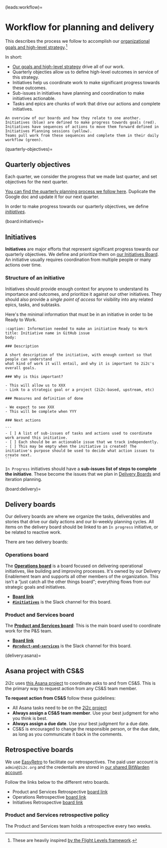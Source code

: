 (leads:workflow)=
# Workflow for planning and delivery

This describes the process we follow to accomplish our [organizational goals and high-level strategy](../organization/strategy.md).[^flight-levels]

In short:

- [Our goals and high-level strategy](../organization/strategy.md) drive all of our work.
- Quarterly objecties allow us to define high-level outcomes in service of this strategy.
- Initiatives help us coordinate work to make significant progress towards these outcomes.
- Sub-issues in initiatives have planning and coordination to make initiatives actionable.
- Tasks and epics are chunks of work that drive our actions and complete initiatives.

```{figure} images/boards.excalidraw.svg
An overview of our boards and how they relate to one another.
Initiatives (blue) are defined to make progress towards goals (red).
Initiatives have sequences of actions to move them forward defined in Initiatives Planning sessions (yellow).
Teams pull work from these sequences and complete them in their daily workflow (green).
```

[^flight-levels]: These are heavily inspired [by the Flight Levels framework](https://www.flightlevels.io/).

(quarterly-objectives)=
## Quarterly objectives

Each quarter, we consider the progress that we made last quarter, and set objectives for the next quarter.

[You can find the quarterly planning process we follow here](https://docs.google.com/document/d/1aI-NhVOqx6G1n8pBMS6oDSBaZlSoR2Z-jhudJMBbhg8/edit?usp=sharing). Duplicate the Google doc and update it for our next quarter.

In order to make progress towards our quarterly objectives, we define [_initiatives_](#board:initiatives).

(board:initiatives)=
## Initiatives

**Initiatives** are major efforts that represent significant progress towards our quarterly objectives. We define and prioritize them on [our Initiatives Board](https://github.com/orgs/2i2c-org/projects/46). An initiative usually requires coordination from multiple people or many actions over time.

### Structure of an initiative

Initiatives should provide enough context for anyone to understand its importance and outcomes, and prioritize it against our other initiatives.
They should also provide a *single point of access* for visibility into any related epics, tasks, and subtasks.

Here's the minimal information that must be in an initiative in order to be Ready to Work.

````{code-block} markdown
:caption: Information needed to make an initiative Ready to Work
title: Initiative name in GitHub issue
body:

### Description

A short description of the initiative, with enough context so that people can understand
what kind of work it will entail, and why it is important to 2i2c's overall goals.

### Why is this important?

- This will allow us to XXX
- Link to a strategic goal or a project (2i2c-based, upstream, etc)

### Measures and definition of done

- We expect to see XXX
- This will be complete when YYY

### Next actions

```
- [ ] A list of sub-issues of tasks and actions used to coordinate work around this initiative.
- [ ] Each should be an actionable issue that we track independently.
- [ ] This may be empty when the initiative is created! The initiative's purpose should be used to decide what action issues to create next.
```
````

`In Progress` initiatives should have a **sub-issues list of steps to complete the initiative**.
These become the issues that we plan in [Delivery Boards](#board:delivery) and iteration planning.

(board:delivery)=
## Delivery boards

Our delivery boards are where we organize the tasks, deliverables and stories that drive our daily actions and our bi-weekly planning cycles.
All items on the delivery board should be linked to an `In progress` initiative, or be related to reactive work.

There are two delivery boards:

### Operations board

The [**Operations board**](https://github.com/orgs/2i2c-org/projects/50) is a board focused on delivering operational initiatives, like building and improving processes. It's owned by our Delivery Enablement team and supports all other members of the organization. This isn’t a “just catch all the other things board"; everything flows from our strategic goals and initiatives. 

- [**Board link**](https://github.com/orgs/2i2c-org/projects/50)
- [**`#initiatives`**](https://2i2c.slack.com/archives/C06G5FAAT63) is the Slack channel for this board.

### Product and Services board

The [**Product and Services board**](https://github.com/orgs/2i2c-org/projects/57): This is the main board used to coordinate work for the P&S team.

- [**Board link**](https://github.com/orgs/2i2c-org/projects/57)
- [**`#product-and-services`**](https://2i2c.slack.com/archives/C07SJJWVCAD) is the Slack channel for this board.

(delivery:asana)=
## Asana project with CS&S

2i2c uses [this Asana project](https://app.asana.com/1/1159648458748488/project/1208704062483139/list/1208704065114251) to coordinate asks to and from CS&S. This is the primary way to request action from any CS&S team member.

**To request action from CS&S** follow these guidelines:

- All Asana tasks need to be on the [2i2c project](https://app.asana.com/1/1159648458748488/project/1208704062483139/list/1208704065114251)
- **Always assign a CS&S team member**. Use your best judgment for who you think is best.
- **Always assign a due date**. Use your best judgment for a due date.
- CS&S is encouraged to change the responsible person, or the due date, as long as you communicate it back in the comments.

## Retrospective boards

We use [EasyRetro](https://easyretro.io) to facilitate our retrospectives.
The paid user account is `admin@2i2c.org` and the credentails are stored in [our shared BitWarden account](#account:bitwarden).

Follow the links below to the different retro boards.

- Product and Services Retrospective [board link](https://easyretro.io/publicboard/A8bu34hcK2eyg0s5MxNX0AfQXG02/7e47da43-a12b-4d21-842d-22361b799a92)
- Operations Retrospective [board link](https://easyretro.io/publicboard/A8bu34hcK2eyg0s5MxNX0AfQXG02/8581f72e-b714-4018-9737-903272c42f36)
- Initiatives Retrospective [board link](https://easyretro.io/publicboard/A8bu34hcK2eyg0s5MxNX0AfQXG02/2f4284bb-4ea6-4c60-94cd-1c8a4f292106)

### Product and Services retrospective policy

The Product and Services team holds a retrospective every two weeks.
